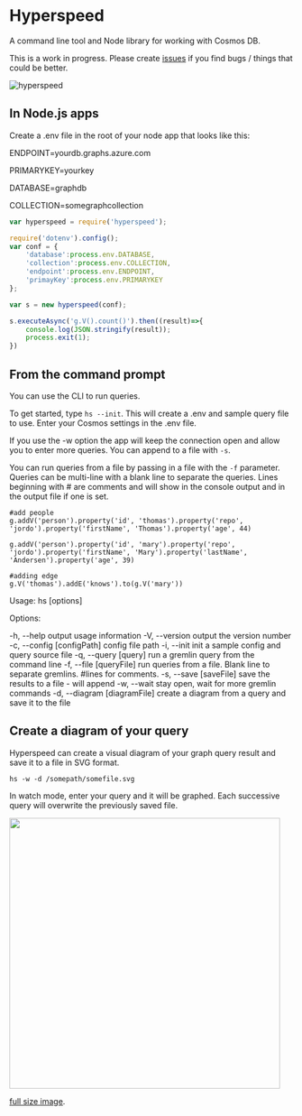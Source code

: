 # Hyperspeed

A command line tool and Node library for working with Cosmos DB. 

This is a work in progress. Please create [issues](https://github.com/jakkaj/Hyperspeed/issues) if you find bugs / things that could be better. 

![hyperspeed](https://cloud.githubusercontent.com/assets/5225782/26386076/816e855c-4087-11e7-9c1b-740fc56bc116.gif)

## In Node.js apps

Create a .env file in the root of your node app that looks like this:

ENDPOINT=yourdb.graphs.azure.com

PRIMARYKEY=yourkey

DATABASE=graphdb

COLLECTION=somegraphcollection


```javascript
var hyperspeed = require('hyperspeed');

require('dotenv').config();
var conf = {
    'database':process.env.DATABASE,
    'collection':process.env.COLLECTION,
    'endpoint':process.env.ENDPOINT,
    'primayKey':process.env.PRIMARYKEY
};

var s = new hyperspeed(conf);

s.executeAsync('g.V().count()').then((result)=>{
    console.log(JSON.stringify(result));
    process.exit(1);
})
```

## From the command prompt

You can use the CLI to run queries. 

To get started, type ```hs --init```. This will create a .env and sample query file to use. Enter your Cosmos settings in the .env file. 

If you use the -w option the app will keep the connection open and allow you to enter more queries. You can append to a file with ```-s```. 

You can run queries from a file by passing in a file with the ```-f``` parameter. Queries can be multi-line with a blank line to separate the queries. Lines beginning with # are comments and will show in the console output and in the output file if one is set. 

```
#add people
g.addV('person').property('id', 'thomas').property('repo', 'jordo').property('firstName', 'Thomas').property('age', 44)

g.addV('person').property('id', 'mary').property('repo', 'jordo').property('firstName', 'Mary').property('lastName', 'Andersen').property('age', 39)

#adding edge
g.V('thomas').addE('knows').to(g.V('mary'))
```

Usage: hs [options]

  Options:

   -h, --help                   output usage information
    -V, --version                output the version number
    -c, --config [configPath]    config file path
    -i, --init                   init a sample config and query source file
    -q, --query [query]          run a gremlin query from the command line
    -f, --file [queryFile]       run queries from a file. Blank line to separate gremlins. #lines for comments.
    -s, --save [saveFile]        save the results to a file -  will append
    -w, --wait                   stay open, wait for more gremlin commands
    -d, --diagram [diagramFile]  create a diagram from a query and save it to the file

 
## Create a diagram of your query

Hyperspeed can create a visual diagram of your graph query result and save it to a file in SVG format. 

```hs -w -d /somepath/somefile.svg```

In watch mode, enter your query and it will be graphed. Each successive query will overwrite the previously saved file. 

<img src="https://cloud.githubusercontent.com/assets/5225782/26564750/7719703a-4528-11e7-9730-150669da118a.png" height="480"/>

[full size image](https://cloud.githubusercontent.com/assets/5225782/26564750/7719703a-4528-11e7-9730-150669da118a.png).
